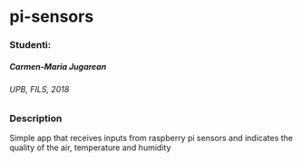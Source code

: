 # pi-sensors
### Studenti:

##### Carmen-Maria Jugarean

###### UPB, FILS, 2018

### Description

Simple app that receives inputs from raspberry pi sensors and indicates the quality of the air, temperature and humidity
